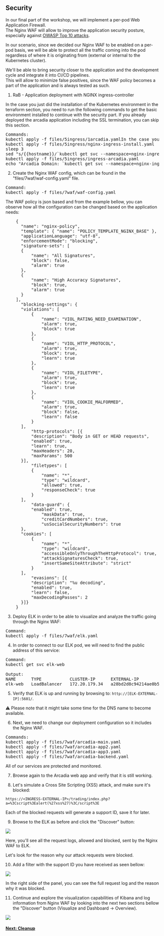 ## Security

In our final part of the workshop, we will implement a per-pod Web Application Firewall.  
The Nginx WAF will allow to improve the application security posture, especially against [OWASP Top 10 attacks](https://owasp.org/www-project-top-ten/).  

In our scenario, since we decided our Nginx WAF to be enabled on a per-pod basis, we will be able to protect all the traffic coming into the pod regardless of where it is originating from (external or internal to the Kubernetes cluster).  

We'll be able to bring security closer to the application and the development cycle and integrate it into CI/CD pipelines.  
This will allow to minimize false positives, since the WAF policy becomes a part of the application and is always tested as such.  

1. RaB - Application deployment with NGINX ingress-controller

In the case you just did the installation of the Kubernetes environment in the terraform section, you need to run the following commands to get the basic environment installed to continue with the security part. If you already deployed the arcadia application including the SSL termination, you can skip this section.

<pre>
Commands:
kubectl apply -f files/5ingress/1arcadia.yamlIn the case you just did the instalation of the Kubernetes environment in the terraform section, you need to run the following commands to get the basic environment installed to continue with the security part. If you alredy deployed the arcadia application including the ssl termination, you can skip this section.
kubectl apply -f files/5ingress/nginx-ingress-install.yaml
sleep 3
sed "s/{{hostname}}/`kubectl get svc --namespace=nginx-ingress | grep '^nginx-ingress' | awk '{print $4}'`/g" files/5ingress/ingress-arcadia.template > files/5ingress/ingress-arcadia.yaml
kubectl apply -f files/5ingress/ingress-arcadia.yaml
echo "Arcadia Domain: `kubectl get svc --namespace=nginx-ingress | grep "^nginx-ingress" | awk '{print $4}'`"
</pre>

2. Create the Nginx WAF config, which can be found in the "files/7waf/waf-config.yaml" file.  

<pre>
Command:
kubectl apply -f files/7waf/waf-config.yaml
</pre>

The WAF policy is json based and from the example bellow, you can observe how all the configuration can be changed based on the application needs:  
<pre>
    {
      "name": "nginx-policy",
      "template": { "name": "POLICY_TEMPLATE_NGINX_BASE" },
      "applicationLanguage": "utf-8",
      "enforcementMode": "blocking",
      "signature-sets": [
      {
          "name": "All Signatures",
          "block": false,
          "alarm": true
      },
      {
          "name": "High Accuracy Signatures",
          "block": true,
          "alarm": true
      }
    ],
      "blocking-settings": {
      "violations": [
          {
              "name": "VIOL_RATING_NEED_EXAMINATION",
              "alarm": true,
              "block": true
          },
          {
              "name": "VIOL_HTTP_PROTOCOL",
              "alarm": true,
              "block": true,
              "learn": true
          },
          {
              "name": "VIOL_FILETYPE",
              "alarm": true,
              "block": true,
              "learn": true
          },
          {
              "name": "VIOL_COOKIE_MALFORMED",
              "alarm": true,
              "block": false,
              "learn": false
          }
      ],
          "http-protocols": [{
          "description": "Body in GET or HEAD requests",
          "enabled": true,
          "learn": true,
          "maxHeaders": 20,
          "maxParams": 500
      }],
          "filetypes": [
          {
              "name": "*",
              "type": "wildcard",
              "allowed": true,
              "responseCheck": true
          }
      ],
          "data-guard": {
          "enabled": true,
              "maskData": true,
              "creditCardNumbers": true,
              "usSocialSecurityNumbers": true
      },
      "cookies": [
          {
              "name": "*",
              "type": "wildcard",
              "accessibleOnlyThroughTheHttpProtocol": true,
              "attackSignaturesCheck": true,
              "insertSameSiteAttribute": "strict"
          }
      ],
          "evasions": [{
          "description": "%u decoding",
          "enabled": true,
          "learn": false,
          "maxDecodingPasses": 2
      }]}
    }
</pre>

3. Deploy ELK in order to be able to visualize and analyze the traffic going through the Nginx WAF:  

<pre>
Command:
kubectl apply -f files/7waf/elk.yaml
</pre>

4. In order to connect to our ELK pod, we will need to find the public address of this service:  

<pre>
Command:
kubectl get svc elk-web

Output:
NAME      TYPE           CLUSTER-IP      EXTERNAL-IP                                                                  PORT(S)                                        AGE
elk-web   LoadBalancer   172.20.179.34   a28bd2d8c94214ae0b512274daa06211-2103709514.eu-central-1.elb.amazonaws.com   5601:32471/TCP,9200:32589/TCP,5044:31876/TCP   16h
</pre>

5. Verify that ELK is up and running by browsing to: `http://[ELK-EXTERNAL-IP]:5601/`.  

:warning: Please note that it might take some time for the DNS name to become available.

6. Next, we need to change our deployment configuration so it includes the Nginx WAF.
<pre>
Commands:
kubectl apply -f files/7waf/arcadia-main.yaml
kubectl apply -f files/7waf/arcadia-app2.yaml
kubectl apply -f files/7waf/arcadia-app3.yaml
kubectl apply -f files/7waf/arcadia-backend.yaml
</pre>

All of our services are protected and monitored.

7. Browse again to the Arcadia web app and verify that it is still working.  

8. Let's simulate a Cross Site Scripting (XSS) attack, and make sure it's blocked:  

`https://<INGRESS-EXTERNAL-IP>/trading/index.php?a=%3Cscript%3Ealert(%27xss%27)%3C/script%3E`

Each of the blocked requests will generate a support ID, save it for later.  

9. Browse to the ELK as before and click the "Discover" button:  

![](images/kibana1.JPG)  

  
  
Here, you'll see all the request logs, allowed and blocked, sent by the Nginx WAF to ELK.  

Let's look for the reason why our attack requests were blocked.  


10. Add a filter with the support ID you have received as seen bellow:
  
![](images/kibana2.JPG)  

In the right side of the panel, you can see the full request log and the reason why it was blocked.  

11. Continue and explore the visualization capabilities of Kibana and log information from Nginx WAF by looking into the next two sections bellow the "Discover" button (Visualize and Dashboard -> Overview).  

  

![](images/7env.JPG)

  

#### [Next: Cleanup](8cleanup.md)

